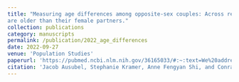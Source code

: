 ```yaml
---
title: "Measuring age differences among opposite-sex couples: Across religions and 130 countries, men
are older than their female partners."
collection: publications
category: manuscripts
permalink: /publication/2022_age_differences
date: 2022-09-27
venue: 'Population Studies'
paperurl: 'https://pubmed.ncbi.nlm.nih.gov/36165033/#:~:text=We%20address%20this%20gap%20in,their%20wives%20or%20cohabiting%20partners.'
citation: 'Jacob Ausubel, Stephanie Kramer, Anne Fengyan Shi, and Conrad Hackett. (2022). &quot;Measuring age differences among different-sex couples: Across religions and 130 countries, men are older than their female partners.&quot; <i>Population Studies</i>. 76(3).'
---
```



